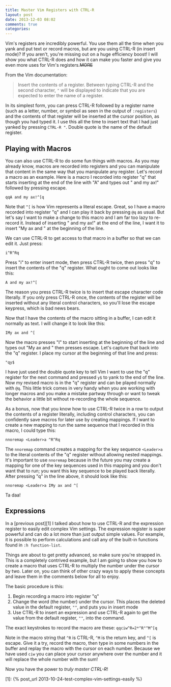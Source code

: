 ```yaml
---
title: Master Vim Registers with CTRL-R
layout: post
date: 2013-12-03 08:02
comments: true
categories: 
---
```


Vim's registers are incredibly powerful. You use them all the time when you 
yank and put text or record macros, but are you using CTRL-R (in insert 
mode)? If you aren't, you're missing out on a huge efficiency boost! I will 
show you what CTRL-R does and how it can make you faster and give you even 
more uses for Vim's registers.~~MORE~~

From the Vim documentation:

> Insert the contents of a register. Between typing CTRL-R and the second 
> character, `"` will be displayed to indicate that you are expected to enter 
> the name of a register.

In its simplest form, you can press CTRL-R followed by a register name (such 
as a letter, number, or symbol as seen in the output of `:registers`) and the 
contents of that register will be inserted at the cursor position, as though 
you had typed it. I use this all the time to insert text that I had just 
yanked by pressing `CTRL-R "`. Double quote is the name of the default 
register.

## Playing with Macros

You can also use CTRL-R to do some fun things with macros. As you may already 
know, macros are recorded into registers and you can manipulate that content 
in the same way that you manipulate any register. Let's record a macro as an 
example. Here is a macro I recorded into register "q" that starts inserting at 
the end of the line with "A" and types out " and my ax!" followed by pressing 
escape.

`qqA and my ax!^[q`

Note that `^[` is how Vim represents a literal escape. Great, so I have a 
macro recorded into register "q" and I can play it back by pressing `@q` as 
usual. But let's say I want to make a change to this macro and I am far too 
lazy to re-record it. Instead of inserting " and my ax!" at the end of the 
line, I want it to insert "My ax and " at the beginning of the line.

We can use CTRL-R to get access to that macro in a buffer so that we can edit 
it. Just press:

`i^R^Rq`

Press "i" to enter insert mode, then press CTRL-R twice, then press "q" to 
insert the contents of the "q" register. What ought to come out looks like 
this:

`A and my ax!^[`

The reason you press CTRL-R twice is to insert that escape character code 
literally. If you only press CTRL-R once, the contents of the register will be 
inserted without any literal control characters, so you'll lose the escape 
keypress, which is bad news bears.

Now that I have the contents of the macro sitting in a buffer, I can edit it 
normally as text. I will change it to look like this:

`IMy ax and ^[`

Now the macro presses "I" to start inserting at the beginning of the line and 
types out "My ax and " then presses escape. Let's capture that back into the 
"q" register. I place my cursor at the beginning of that line and press:

`"qy$`

I have just used the double quote key to tell Vim I want to use the "q" 
register for the next command and pressed `y$` to yank to the end of the line. 
Now my revised macro is in the "q" register and can be played normally with 
`@q`. This little trick comes in very handy when you are working with longer 
macros and you make a mistake partway through or want to tweak the behavior a 
little bit without re-recording the whole sequence.

As a bonus, now that you know how to use CTRL-R twice in a row to output the 
contents of a register literally, including control characters, you can 
confidently save macros for later use by creating mappings. If I want to 
create a new mapping to run the same sequence that I recorded in this macro, I 
could type this:

`nnoremap <Leader>a ^R^Rq`

The `nnoremap` command creates a mapping for the key sequence `<Leader>a` to 
the literal contents of the "q" register without allowing nested mappings. 
It's important to use `nnoremap` because in the future you may create a 
mapping for one of the key sequences used in this mapping and you don't want 
that to run; you want this key sequence to be played back literally. After 
pressing "q" in the line above, it should look like this:

`nnoremap <Leader>a IMy ax and ^[`

Ta daa!

## Expressions

In a [previous post][1] I talked about how to use CTRL-R and the expression 
register to easily edit complex Vim settings. The expression register is super 
powerful and can do a lot more than just output simple values. For example, it 
is possible to perform calculations and call any of the built-in functions 
found in `:h function-list`.

Things are about to get pretty advanced, so make sure you're strapped in. This 
is a completely contrived example, but I am going to show you how to create a 
macro that uses CTRL-R to multiply the number under the cursor by two. Later 
on, you can think of other crazy ways to apply these concepts and leave them 
in the comments below for all to enjoy.

The basic procedure is this:

1.  Begin recording a macro into register "q"
2.  Change the word (the number) under the cursor. This places the deleted 
    value in the default register, `""`, and puts you in insert mode
3.  Use CTRL-R to insert an expression and use CTRL-R again to get the value 
    from the default register, `""`, into the command.

The exact keystrokes to record the macro are these: `qqciw^R=2*^R"^M^[q`

Note in the macro string that `^R` is CTRL-R, `^M` is the return key, and `^[` 
is escape. Give it a try, record the macro, then type in some numbers in the 
buffer and replay the macro with the cursor on each number. Because we have 
used `ciw` you can place your cursor anywhere over the number and it will 
replace the whole number with the sum!

Now you have the power to *truly master CTRL-R*!

[1]: {% post_url 2013-10-24-test-complex-vim-settings-easily %}
